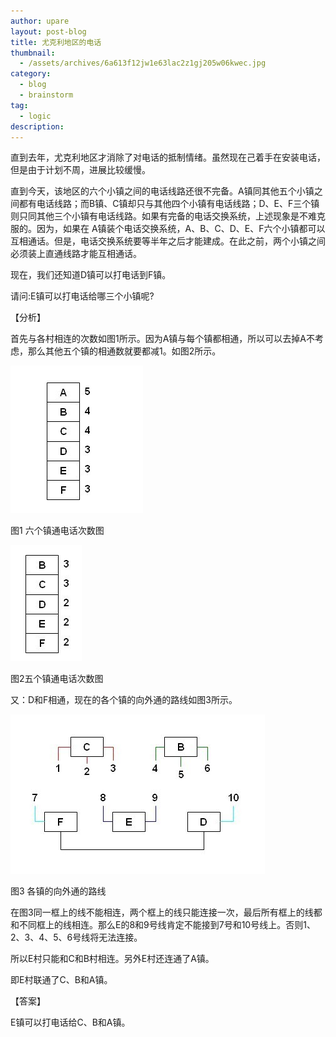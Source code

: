 ```yaml
---
author: upare
layout: post-blog
title: 尤克利地区的电话
thumbnail:
  - /assets/archives/6a613f12jw1e63lac2z1gj205w06kwec.jpg
category:
  - blog
  - brainstorm
tag:
  - logic
description: 
---
```

直到去年，尤克利地区才消除了对电话的抵制情绪。虽然现在己着手在安装电话，但是由于计划不周，进展比较缓慢。

直到今天，该地区的六个小镇之间的电话线路还很不完备。A镇同其他五个小镇之间都有电话线路；而B镇、C镇却只与其他四个小镇有电话线路；D、E、F三个镇则只同其他三个小镇有电话线路。如果有完备的电话交换系统，上述现象是不难克服的。因为，如果在 A镇装个电话交换系统，A、B、C、D、E、F六个小镇都可以互相通话。但是，电话交换系统要等半年之后才能建成。在此之前，两个小镇之间必须装上直通线路才能互相通话。

现在，我们还知道D镇可以打电话到F镇。

请问:E镇可以打电话给哪三个小镇呢?

【分析】

首先与各村相连的次数如图1所示。因为A镇与每个镇都相通，所以可以去掉A不考虑，那么其他五个镇的相通数就要都减1。如图2所示。

![](/assets/archives/6a613f12jw1e63lac2z1gj205w06kwec.jpg)

图1 六个镇通电话次数图

![](/assets/archives/6a613f12jw1e63lacf61nj2036056dfo.jpg)

图2五个镇通电话次数图

又：D和F相通，现在的各个镇的向外通的路线如图3所示。

![](/assets/archives/6a613f12jw1e63laddkizj20bb073dfu.jpg)

图3 各镇的向外通的路线

在图3同一框上的线不能相连，两个框上的线只能连接一次，最后所有框上的线都和不同框上的线相连。那么E的8和9号线肯定不能接到7号和10号线上。否则1、2、3、4、5、6号线将无法连接。

所以E村只能和C和B村相连。另外E村还连通了A镇。

即E村联通了C、B和A镇。

【答案】

E镇可以打电话给C、B和A镇。